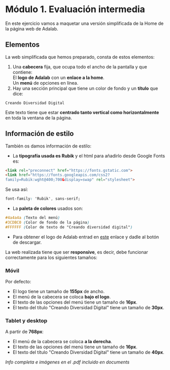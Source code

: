# Módulo 1. Evaluación intermedia

En este ejercicio vamos a maquetar una versión simplificada de la Home de la página web de Adalab.

## Elementos
La web simplificada que hemos preparado, consta de estos elementos:
1. Una **cabecera** fija, que ocupa todo el ancho de la pantalla y que contiene:  
El **logo de Adalab** con un **enlace a la home**.  
Un **menú** de opciones en línea.
2. Hay una sección principal que tiene un color de fondo y un **título** que dice:
```
Creando Diversidad Digital
```
Este texto tiene que estar **centrado tanto vertical como horizontalmente** en toda la ventana
de la página.

## Información de estilo

También os damos información de estilo:  
- La **tipografía usada es Rubik** y el html para añadirlo desde Google Fonts es:
```html
<link rel="preconnect" href="https://fonts.gstatic.com">
<link href="https://fonts.googleapis.com/css2?
family=Rubik:wght@400;700&display=swap" rel="stylesheet">
```

Se usa así:
```css
font-family: 'Rubik', sans-serif;
```

- La **paleta de colores** usados son:
```css
#4a4a4a (Texto del menú)
#3CDBC0 (Color de fondo de la página)
#FFFFFF (Color de texto de "Creando diversidad digital")
```
- Para obtener el logo de Adalab entrad en [este](https://github.com/Adalab/resources/blob/master/images/adalab-logo-155x61.png) enlace y dadle al botón de descargar.

La web realizada tiene que ser **responsive**, es decir, debe funcionar correctamente para los siguientes
tamaños:

### Móvil
Por defecto:
- El logo tiene un tamaño de **155px** de ancho.
- El menú de la cabecera se coloca **bajo el logo**.
- El texto de las opciones del menú tiene un tamaño de **16px**.
- El texto del título "Creando Diversidad Digital" tiene un tamaño de **30px**.

### Tablet y desktop
A partir de **768px**:
- El menú de la cabecera se coloca **a la derecha**.
- El texto de las opciones del menú tiene un tamaño de **16px**.
- El texto del título "Creando Diversidad Digital" tiene un tamaño de **40px**.

_Info completa e imágenes en el .pdf incluido en documents_
